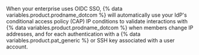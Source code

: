 When your enterprise uses OIDC SSO, {% data variables.product.prodname_dotcom %} will automatically use your IdP's conditional access policy (CAP) IP conditions to validate interactions with {% data variables.product.prodname_dotcom %} when members change IP addresses, and for each authentication with a {% data variables.product.pat_generic %} or SSH key associated with a user account.
